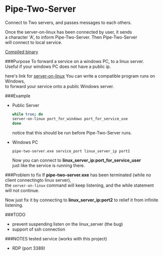 # Pipe-Two-Server
Connect to Two servers, and passes messages to each others.

Once the server-on-linux has been connected by user, it sends  
a character 'A', to inform Pipe-Two-Server. Then Pipe-Two-Server  
will connect to local service.

[Compiled binary](https://www.dropbox.com/s/f66mrdja8bpyjdn/Pipe-Two-Server.exe?dl=0)

###Purpose
To forward a service on a windows PC, to a linux server.  
Useful if your windows PC does not have a public ip.

here's link for [server-on-linux](https://www.dropbox.com/s/lg6muziiqoel3hf/server-on-linux?dl=0)
You can write a compatible program runs on Windows,  
to forward your service onto a pubilc Windows server.

###Example
- Public Server  
  ```bash
  while true; do
  server-on-linux port_for_windows port_for_service_use
  done
  ```
  notice that this should be run before Pipe-Two-Server runs.
  
- Windows PC  
  ```
  pipe-two-server.exe service_port linux_server_ip port1
  ```
  Now you can connect to __linux_server_ip:port_for_service_user__  
  just like the service is running there.

###Problem to fix
If **pipe-two-server.exe** has been terminated (while no client connectingto linux server),  
the `server-on-linux` command will keep listening, and the while statement will not continue.

Now just fix it by connecting to **linux_server_ip:port2** to relief it from infinite listening.

###TODO
- prevent suspending listen on the linux_server (the bug)
- support of ssh connection

###NOTES
tested service (works with this project)
- RDP (port 3389)
